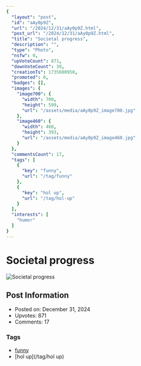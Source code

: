 ```yaml
---
{
  "layout": "post",
  "id": "aAy0p9Z",
  "url": "/2024/12/31/aAy0p9Z.html",
  "post_url": "/2024/12/31/aAy0p9Z.html",
  "title": "Societal progress",
  "description": "",
  "type": "Photo",
  "nsfw": 0,
  "upVoteCount": 871,
  "downVoteCount": 30,
  "creationTs": 1735600950,
  "promoted": 0,
  "badges": [],
  "images": {
    "image700": {
      "width": 700,
      "height": 599,
      "url": "/assets/media/aAy0p9Z_image700.jpg"
    },
    "image460": {
      "width": 460,
      "height": 393,
      "url": "/assets/media/aAy0p9Z_image460.jpg"
    }
  },
  "commentsCount": 17,
  "tags": [
    {
      "key": "funny",
      "url": "/tag/funny"
    },
    {
      "key": "hol up",
      "url": "/tag/hol-up"
    }
  ],
  "interests": [
    "humor"
  ]
}
---
```


# Societal progress

![Societal progress](/assets/media/aAy0p9Z_image700.jpg)

## Post Information

- Posted on: December 31, 2024
- Upvotes: 871
- Comments: 17

### Tags

- [funny](/tag/funny)
- [hol up](/tag/hol up)
